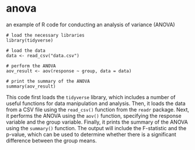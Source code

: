 # anova
an example of R code for conducting an analysis of variance (ANOVA)

```
# load the necessary libraries
library(tidyverse)

# load the data
data <- read_csv("data.csv")

# perform the ANOVA
aov_result <- aov(response ~ group, data = data)

# print the summary of the ANOVA
summary(aov_result)
```

This code first loads the `tidyverse` library, which includes a number of useful functions for data manipulation and analysis. Then, it loads the data from a CSV file using the `read_csv()` function from the `readr` package. Next, it performs the ANOVA using the `aov()` function, specifying the response variable and the group variable. Finally, it prints the summary of the ANOVA using the `summary()` function. The output will include the F-statistic and the p-value, which can be used to determine whether there is a significant difference between the group means.
